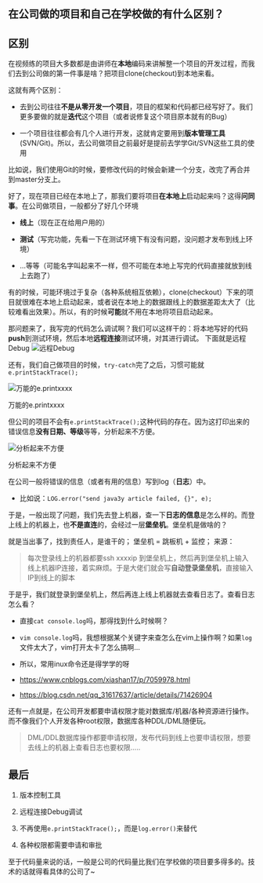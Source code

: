 ## 在公司做的项目和自己在学校做的有什么区别？



## 区别

在视频练的项目大多数都是由讲师在**本地**编码来讲解整一个项目的开发过程，而我们去到公司做的第一件事是啥？把项目clone(checkout)到本地来看。

这就有两个区别：

*   去到公司往往**不是从零开发一个项目**，项目的框架和代码都已经写好了。我们更多要做的就是**迭代**这个项目（或者说修复这个项目原本就有的Bug）

*   一个项目往往都会有几个人进行开发，这就肯定要用到**版本管理工具**(SVN/Git)。所以，去公司做项目之前最好是提前去学学Git/SVN这些工具的使用

比如说，我们使用Git的时候，要修改代码的时候会新建一个分支，改完了再合并到master分支上。

好了，现在项目已经在本地上了，那我们要将项目**在本地上**启动起来吗？这得**问同事**。在公司做项目，一般都分了好几个环境

*   **线上**（现在正在给用户用的）

*   **测试**（写完功能，先看一下在测试环境下有没有问题，没问题才发布到线上环境）

*   …等等（可能名字叫起来不一样，但不可能在本地上写完的代码直接就放到线上去跑了）

有的时候，可能环境过于复杂（各种系统相互依赖），clone(checkout）下来的项目就很难在本地上启动起来，或者说在本地上的数据跟线上的数据差距太大了（比较难看出效果）。所以，有的时候**可能**就不用在本地将项目启动起来。

那问题来了，我写完的代码怎么调试啊？我们可以这样干的：将本地写好的代码**push**到测试环境，然后本地**远程连接**测试环境，对其进行调试。
下面就是远程 Debug
![](https://mmbiz.qpic.cn/mmbiz_jpg/2BGWl1qPxib1sC2LYC7SN4XcO9jbNibverZ6sW6oiaiaW9WtI0BzrCiaYZefffLvZot4zYcJ42lNRrvCpibOPCLOWRPA/640?wx_fmt=jpeg&tp=webp&wxfrom=5&wx_lazy=1&wx_co=1 "远程Debug")



还有，我们自己做项目的时候，`try-catch`完了之后，习惯可能就`e.printStackTrace();`

![](https://mmbiz.qpic.cn/mmbiz_jpg/2BGWl1qPxib1sC2LYC7SN4XcO9jbNibverDMAbZm1icicZDlCN9XvyAFzRlhdqjS5DZDMAFh4mLyYGINicleDuBAvicA/640?wx_fmt=jpeg&tp=webp&wxfrom=5&wx_lazy=1&wx_co=1 "万能的e.printxxxx")

万能的e.printxxxx

但公司的项目不会有`e.printStackTrace();`这种代码的存在。因为这打印出来的错误信息**没有日期、等级**等等，分析起来不方便。

![](https://mmbiz.qpic.cn/mmbiz_jpg/2BGWl1qPxib1sC2LYC7SN4XcO9jbNibverzs4ibzDFawwzOq28mficlHq3U3MPP3TqXj5xqONONjAYb1akFRvIibgVQ/640?wx_fmt=jpeg&tp=webp&wxfrom=5&wx_lazy=1&wx_co=1 "分析起来不方便")

分析起来不方便

在公司一般将错误的信息（或者有用的信息）写到log（**日志**）中。

*   比如说：`LOG.error("send java3y article failed, {}", e);`

于是，一般出现了问题，我们先去登上机器，查一下**日志的信息**是怎么样的。而登上线上的机器上，也**不是直连**的，会经过一层**堡垒机**。堡垒机是做啥的？

就是当出事了，找到责任人，是谁干的；
堡垒机 = 跳板机 + 监控；
来源：

> 每次登录线上的机器都要ssh xxxxip  到堡垒机上，然后再到堡垒机上输入线上机器IP连接，着实麻烦。于是大佬们就会写**自动登录堡垒机**，直接输入IP到线上的脚本

于是乎，我们就登录到堡垒机上，然后再连上线上机器就去查看日志了。查看日志怎么看？

*   直接`cat console.log`吗，那得找到什么时候啊？

*   `vim console.log`吗，我想根据某个关键字来查怎么在vim上操作啊？如果`log`文件太大了，vim打开太卡了怎么搞啊…

*   所以，常用inux命令还是得学学的呀

*   https://www.cnblogs.com/xiashan17/p/7059978.html

*   https://blog.csdn.net/qq_31617637/article/details/71426904

还有一点就是，在公司开发都要申请权限才能对数据库/机器/各种资源进行操作。而不像我们个人开发各种root权限，数据库各种DDL/DML随便玩。

> DML/DDL数据库操作都要申请权限，发布代码到线上也要申请权限，想要去线上的机器上查看日志也要权限…..

## 最后

1.  版本控制工具

2.  远程连接Debug调试

3.  不再使用`e.printStackTrace();`，而是`log.error()`来替代

4.  各种权限都需要申请和审批

至于代码量来说的话，一般是公司的代码量比我们在学校做的项目要多得多的。技术的话就得看具体的公司了~